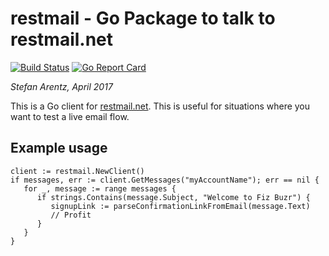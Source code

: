 # restmail - Go Package to talk to restmail.net

[![Build Status](https://travis-ci.org/st3fan/restmail.svg?branch=master)](https://travis-ci.org/st3fan/restmail) [![Go Report Card](https://goreportcard.com/badge/github.com/st3fan/restmail)](https://goreportcard.com/report/github.com/st3fan/restmail)

*Stefan Arentz, April 2017*

This is a Go client for [restmail.net](https://restmail.net). This is
useful for situations where you want to test a live email flow.

## Example usage

```
client := restmail.NewClient()
if messages, err := client.GetMessages("myAccountName"); err == nil {
   for _, message := range messages {
      if strings.Contains(message.Subject, "Welcome to Fiz Buzr") {
         signupLink := parseConfirmationLinkFromEmail(message.Text)
         // Profit
      }
   }
}
```
